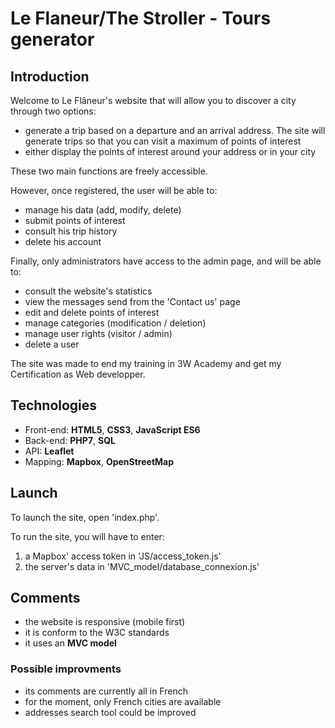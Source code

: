 # Le Flaneur/The Stroller - Tours generator

## Introduction
Welcome to Le Flâneur's website that will allow you to discover a city through two options:
* generate a trip based on a departure and an arrival address. The site will generate trips so that you can visit a maximum of points of interest
* either display the points of interest around your address or in your city

These two main functions are freely accessible.

However, once registered, the user will be able to:
* manage his data (add, modify, delete)
* submit points of interest
* consult his trip history
* delete his account

Finally, only administrators have access to the admin page, and will be able to:
* consult the website's statistics
* view the messages send from the 'Contact us' page
* edit and delete points of interest
* manage categories (modification / deletion)
* manage user rights (visitor / admin)
* delete a user

The site was made to end my training in 3W Academy and get my Certification as Web developper.

## Technologies
* Front-end: __HTML5__, __CSS3__, __JavaScript ES6__
* Back-end: __PHP7__, __SQL__
* API: __Leaflet__
* Mapping: __Mapbox__, __OpenStreetMap__

## Launch
To launch the site, open 'index.php'.

To run the site, you will have to enter:
1. a Mapbox' access token in 'JS/access_token.js'
2. the server's data in 'MVC_model/database_connexion.js'

## Comments
* the website is responsive (mobile first)
* it is conform to the W3C standards
* it uses an __MVC model__ 

### Possible improvments
* its comments are currently all in French
* for the moment, only French cities are available
* addresses search tool could be improved
